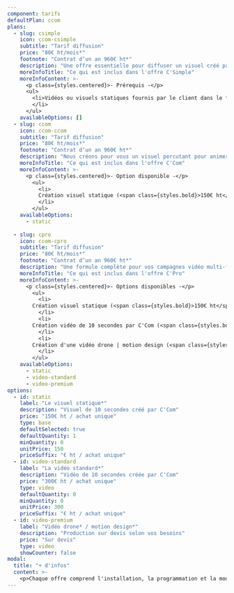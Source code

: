 ```yaml
---
component: tarifs
defaultPlan: ccom
plans:
  - slug: csimple
    icon: ccom-csimple
    subtitle: "Tarif diffusion"
    price: "80€ ht/mois*"
    footnote: "Contrat d’un an 960€ ht*"
    description: "Une offre essentielle pour diffuser un visuel créé par vos soins."
    moreInfoTitle: "Ce qui est inclus dans l'offre C'Simple"
    moreInfoContent: >-
      <p class={styles.centered}>- Prérequis -</p>
      <ul>
        <li>Vidéos ou visuels statiques fournis par le client dans le format requis par C'Com
        </li>
      </ul>
    availableOptions: []
  - slug: ccom
    icon: ccom-ccom
    subtitle: "Tarif diffusion"
    price: "80€ ht/mois*"
    footnote: "Contrat d’un an 960€ ht*"
    description: "Nous créons pour vous un visuel percutant pour animer vos écrans."
    moreInfoTitle: "Ce qui est inclus dans l'offre C'Com"
    moreInfoContent: >-
      <p class={styles.centered}>- Option disponible -</p>
        <ul>
          <li>
          Création visuel statique (<span class={styles.bold}>150€ ht</span> par création produite par C'Com)
          </li>
        </ul>
    availableOptions:
      - static
      
  - slug: cpro
    icon: ccom-cpro
    subtitle: "Tarif diffusion"
    price: "80€ ht/mois*"
    footnote: "Contrat d’un an 960€ ht*"
    description: "Une formule complète pour vos campagnes vidéo multi-formats."
    moreInfoTitle: "Ce qui est inclus dans l'offre C'Pro"
    moreInfoContent: >-
      <p class={styles.centered}>- Options disponibles -</p>
        <ul>
          <li>
        Création visuel statique (<span class={styles.bold}>150€ ht</span>/création produite par C'Com)
          </li>
          <li>
        Création vidéo de 10 secondes par C'Com (<span class={styles.bold}>300€ ht</span> par création produite par C'Com)
          </li>
          <li>
        Création d'une vidéo drone | motion design (<span class={styles.bold}>Sur devis</span> uniquement)
          </li>
        </ul>
    availableOptions:
      - static
      - video-standard
      - video-premium
options:
  - id: static
    label: "Le visuel statique*"
    description: "Visuel de 10 secondes créé par C'Com"
    price: "150€ ht / achat unique"
    type: base
    defaultSelected: true
    defaultQuantity: 1
    minQuantity: 0
    unitPrice: 150
    priceSuffix: "€ ht / achat unique"
  - id: video-standard
    label: "La vidéo standard*"
    description: "Vidéo de 10 secondes créée par C'Com"
    price: "300€ ht / achat unique"
    type: video
    defaultQuantity: 0
    minQuantity: 0
    unitPrice: 300
    priceSuffix: "€ ht / achat unique"
  - id: video-premium
    label: "Vidéo drone* / motion design*"
    description: "Production sur devis selon vos besoins"
    price: "Sur devis"
    type: video
    showCounter: false
modal:
  title: "+ d'infos"
  content: >-
    <p>Chaque offre comprend l'installation, la programmation et la modification de vos campagnes (tous les trimestres) ainsi que leur diffusion (par boucle de 10 secondes toutes les 5 minutes).</p>
---
```

